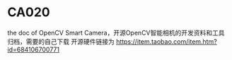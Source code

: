 # CA020
the doc of OpenCV Smart Camera，开源OpenCV智能相机的开发资料和工具归档，需要的自己下载 
开源硬件链接为 https://item.taobao.com/item.htm?id=684106700771

